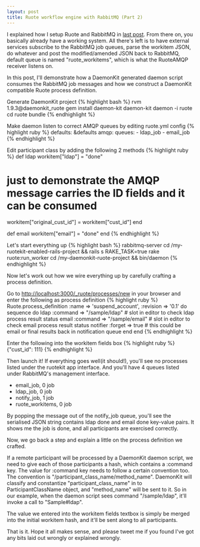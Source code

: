 ```yaml
---
layout: post
title: Ruote workflow engine with RabbitMQ (Part 2)
---
```

I explained how I setup Ruote and RabbitMQ in [last post](/2012/01/20/ruote-with-rabbitmq-part1/). From there on, you basically already have a working system. All there's left is to have external services subscribe to the RabbitMQ job queues, parse the workitem JSON, do whatever and post the modified/amended JSON back to RabbitMQ, default queue is named "ruote_workitems", which is what the RuoteAMQP receiver listens on.

In this post, I'll demonstrate how a DaemonKit generated daemon script consumes the RabbitMQ job messages and how we construct a DaemonKit compatible Ruote process definition.

Generate DaemonKit project
{% highlight bash %}
rvm 1.9.3@daemonkit_ruote
gem install daemon-kit
daemon-kit daemon -i ruote
cd ruote
bundle
{% endhighlight %}

Make daemon listen to correct AMQP queues by editing ruote.yml config
{% highlight ruby %}
defaults: &defaults
  amqp:
    queues:
      - ldap_job
      - email_job
{% endhighlight %}

Edit participant class by adding the following 2 methods
{% highlight ruby %}
def ldap
  workitem["ldap"] = "done"
  # just to demonstrate the AMQP message carries the ID fields and it can be consumed
  workitem["original_cust_id"] = workitem["cust_id"]
end

def email
  workitem["email"] = "done"
end
{% endhighlight %}

Let's start everything up
{% highlight bash %}
rabbitmq-server
cd /my-ruotekit-enabled-rails-project && rails s
RAKE_TASK=true rake ruote:run_worker
cd /my-daemonkit-ruote-project && bin/daemon
{% endhighlight %}

Now let's work out how we wire everything up by carefully crafting a process definition.

Go to [http://localhost:3000/_ruote/processes/new](http://localhost:3000/_ruote/processes/new) in your browser and enter the following as process definition
{% highlight ruby %}
Ruote.process_definition :name => 'suspend_account', :revision => '0.1' do
  sequence do
    ldap :command => "/sample/ldap"
    # slot in editor to check ldap process result status
    email :command => "/sample/email"
    # slot in editor to check email process result status
    notifier :forget => true # this could be email or final results back in notification queue
  end
end
{% endhighlight %}

Enter the following into the workitem fields box
{% highlight ruby %}
{"cust_id": 111}
{% endhighlight %}

Then launch it! If everything goes well(it should!), you'll see no processes listed under the ruotekit app interface. And you'll have 4 queues listed under RabbitMQ's management interface.

- email_job, 0 job
- ldap_job, 0 job
- notify_job, 1 job
- ruote_workitems, 0 job

By popping the message out of the notify_job queue, you'll see the serialised JSON string contains ldap done and email done key-value pairs. It shows me the job is done, and all participants are exercised correctly.

Now, we go back a step and explain a little on the process definition we crafted.

If a remote participant will be processed by a DaemonKit daemon script, we need to give each of those participants a hash, which contains a :command key. The value for :command key needs to follow a certain convention too. The convention is "/participant_class_name/method_name". DaemonKit will classify and constantize "participant_class_name" in to ParticipantClassName object, and "method_name" will be sent to it. So in our example, when the daemon script sees command "/sample/ldap", it'll invoke a call to "Sample#ldap".

The value we entered into the workitem fields textbox is simply be merged into the initial workitem hash, and it'll be sent along to all participants.

That is it. Hope it all makes sense, and please tweet me if you found I've got any bits laid out wrongly or explained wrongly.